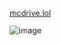 [mcdrive.lol](https://mcdrive.lol/)

![image](https://github.com/user-attachments/assets/cea5f61f-6bfc-4635-b818-5d9ce456afdb)
